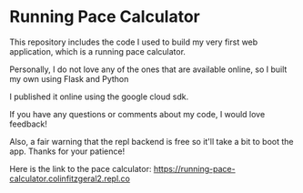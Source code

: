 # Running Pace Calculator

This repository includes the code I used to build my very first web application, which is a running pace calculator. 

Personally, I do not love any of the ones that are available online, so I built my own using Flask and Python

I published it online using the google cloud sdk. 

If you have any questions or comments about my code, I would love feedback!

Also, a fair warning that the repl backend is free so it'll take a bit to boot the app. Thanks for your patience!

Here is the link to the pace calculator: https://running-pace-calculator.colinfitzgeral2.repl.co
